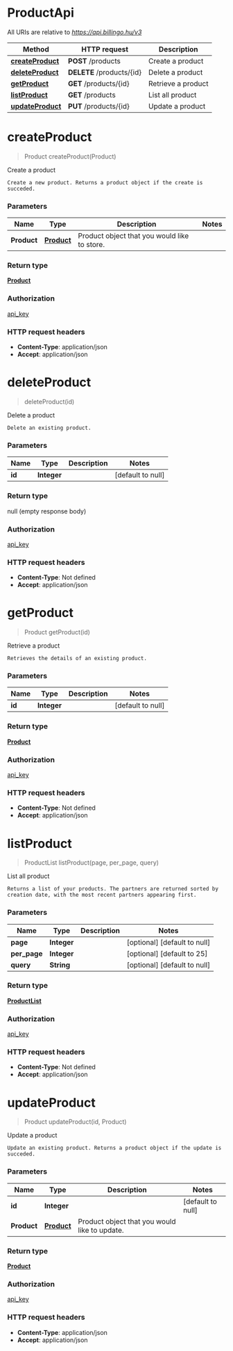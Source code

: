 # ProductApi

All URIs are relative to *https://api.billingo.hu/v3*

| Method | HTTP request | Description |
|------------- | ------------- | -------------|
| [**createProduct**](ProductApi.md#createProduct) | **POST** /products | Create a product |
| [**deleteProduct**](ProductApi.md#deleteProduct) | **DELETE** /products/{id} | Delete a product |
| [**getProduct**](ProductApi.md#getProduct) | **GET** /products/{id} | Retrieve a product |
| [**listProduct**](ProductApi.md#listProduct) | **GET** /products | List all product |
| [**updateProduct**](ProductApi.md#updateProduct) | **PUT** /products/{id} | Update a product |


<a name="createProduct"></a>
# **createProduct**
> Product createProduct(Product)

Create a product

    Create a new product. Returns a product object if the create is succeded.

### Parameters

|Name | Type | Description  | Notes |
|------------- | ------------- | ------------- | -------------|
| **Product** | [**Product**](../Models/Product.md)| Product object that you would like to store. | |

### Return type

[**Product**](../Models/Product.md)

### Authorization

[api_key](../README.md#api_key)

### HTTP request headers

- **Content-Type**: application/json
- **Accept**: application/json

<a name="deleteProduct"></a>
# **deleteProduct**
> deleteProduct(id)

Delete a product

    Delete an existing product.

### Parameters

|Name | Type | Description  | Notes |
|------------- | ------------- | ------------- | -------------|
| **id** | **Integer**|  | [default to null] |

### Return type

null (empty response body)

### Authorization

[api_key](../README.md#api_key)

### HTTP request headers

- **Content-Type**: Not defined
- **Accept**: application/json

<a name="getProduct"></a>
# **getProduct**
> Product getProduct(id)

Retrieve a product

    Retrieves the details of an existing product.

### Parameters

|Name | Type | Description  | Notes |
|------------- | ------------- | ------------- | -------------|
| **id** | **Integer**|  | [default to null] |

### Return type

[**Product**](../Models/Product.md)

### Authorization

[api_key](../README.md#api_key)

### HTTP request headers

- **Content-Type**: Not defined
- **Accept**: application/json

<a name="listProduct"></a>
# **listProduct**
> ProductList listProduct(page, per\_page, query)

List all product

    Returns a list of your products. The partners are returned sorted by creation date, with the most recent partners appearing first.

### Parameters

|Name | Type | Description  | Notes |
|------------- | ------------- | ------------- | -------------|
| **page** | **Integer**|  | [optional] [default to null] |
| **per\_page** | **Integer**|  | [optional] [default to 25] |
| **query** | **String**|  | [optional] [default to null] |

### Return type

[**ProductList**](../Models/ProductList.md)

### Authorization

[api_key](../README.md#api_key)

### HTTP request headers

- **Content-Type**: Not defined
- **Accept**: application/json

<a name="updateProduct"></a>
# **updateProduct**
> Product updateProduct(id, Product)

Update a product

    Update an existing product. Returns a product object if the update is succeded.

### Parameters

|Name | Type | Description  | Notes |
|------------- | ------------- | ------------- | -------------|
| **id** | **Integer**|  | [default to null] |
| **Product** | [**Product**](../Models/Product.md)| Product object that you would like to update. | |

### Return type

[**Product**](../Models/Product.md)

### Authorization

[api_key](../README.md#api_key)

### HTTP request headers

- **Content-Type**: application/json
- **Accept**: application/json

